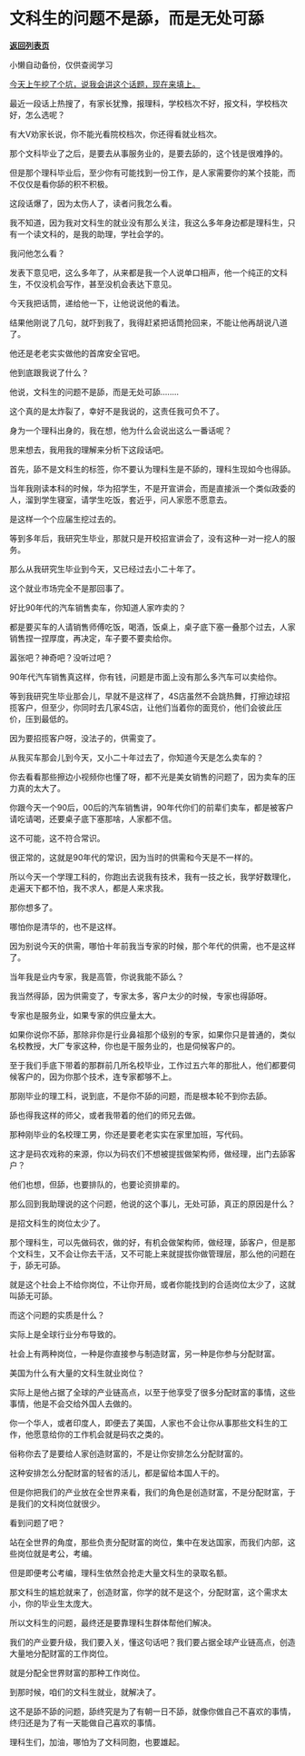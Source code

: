 # 文科生的问题不是舔，而是无处可舔

[**返回列表页**](/gzh/记忆承载3)

小懒自动备份，仅供查阅学习

[今天上午挖了个坑，说我会讲这个话题，现在来填上。](http://mp.weixin.qq.com/s?__biz=MzU0MjYwNDU2Mw==&mid=2247512945&idx=2&sn=6ab07c840ad32357819236dbfcfdc464&chksm=fb1adf0dcc6d561b2e55b54178172e905f6bc2ef2603a6369d8a52012f1c277b23a740985f33&scene=21#wechat_redirect)  

最近一段话上热搜了，有家长犹豫，报理科，学校档次不好，报文科，学校档次好，怎么选呢？  

有大V劝家长说，你不能光看院校档次，你还得看就业档次。

那个文科毕业了之后，是要去从事服务业的，是要去舔的，这个钱是很难挣的。

但是那个理科毕业后，至少你有可能找到一份工作，是人家需要你的某个技能，而不仅仅是看你舔的积不积极。  

这段话爆了，因为太伤人了，读者问我怎么看。

我不知道，因为我对文科生的就业没有那么关注，我这么多年身边都是理科生，只有一个读文科的，是我的助理，学社会学的。  

我问他怎么看？  

发表下意见吧，这么多年了，从来都是我一个人说单口相声，他一个纯正的文科生，不仅没机会写作，甚至没机会表达下意见。  

今天我把话筒，递给他一下，让他说说他的看法。

结果他刚说了几句，就吓到我了，我得赶紧把话筒抢回来，不能让他再胡说八道了。  

他还是老老实实做他的首席安全官吧。  

他到底跟我说了什么？

他说，文科生的问题不是舔，而是无处可舔........

这个真的是太炸裂了，幸好不是我说的，这责任我可负不了。  

身为一个理科出身的，我在想，他为什么会说出这么一番话呢？  

思来想去，我用我的理解来分析下这段话吧。  

首先，舔不是文科生的标签，你不要认为理科生是不舔的，理科生现如今也得舔。  

当年我刚读本科的时候，华为招学生，不是开宣讲会，而是直接派一个类似政委的人，溜到学生寝室，请学生吃饭，套近乎，问人家愿不愿意去。  

是这样一个个应届生挖过去的。

等到多年后，我研究生毕业，那就只是开校招宣讲会了，没有这种一对一挖人的服务。  

那么从我研究生毕业到今天，又已经过去小二十年了。  

这个就业市场完全不是那回事了。  

好比90年代的汽车销售卖车，你知道人家咋卖的？

都是要买车的人请销售师傅吃饭，喝酒，饭桌上，桌子底下塞一叠那个过去，人家销售捏一捏厚度，再决定，车子要不要卖给你。  

嚣张吧？神奇吧？没听过吧？  

90年代汽车销售真这样，你有钱，问题是市面上没有那么多汽车可以卖给你。

等到我研究生毕业那会儿，早就不是这样了，4S店虽然不会跳热舞，打擦边球招揽客户，但至少，你同时去几家4S店，让他们当着你的面竞价，他们会彼此压价，压到最低的。  

因为要招揽客户呀，没法子的，供需变了。

从我买车那会儿到今天，又小二十年过去了，你知道今天是怎么卖车的？  

你去看看那些擦边小视频你也懂了呀，都不光是美女销售的问题了，因为卖车的压力真的太大了。  

你跟今天一个90后，00后的汽车销售讲，90年代你们的前辈们卖车，都是被客户请吃请喝，还要桌子底下塞那啥，人家都不信。  

这不可能，这不符合常识。  

很正常的，这就是90年代的常识，因为当时的供需和今天是不一样的。  

所以今天一个学理工科的，你跑出去说我有技术，我有一技之长，我学好数理化，走遍天下都不怕，我不求人，都是人来求我。

那你想多了。

哪怕你是清华的，也不是这样。  

因为别说今天的供需，哪怕十年前我当专家的时候，那个年代的供需，也不是这样了。  

当年我是业内专家，我是高管，你说我能不舔么？  

我当然得舔，因为供需变了，专家太多，客户太少的时候，专家也得舔呀。  

专家也是服务业，如果专家的供应量太大。  

如果你说你不舔，那除非你是行业鼻祖那个级别的专家，如果你只是普通的，类似名校教授，大厂专家这种，你也是干服务业的，也是伺候客户的。  

至于我们手底下带着的那群前几所名校毕业，工作过五六年的那批人，他们都要伺候客户的，因为你那个技术，连专家都够不上。  

那刚毕业的理工科，说到底，不是你不舔的问题，而是根本轮不到你去舔。  

舔也得我这样的师父，或者我带着的他们的师兄去做。

那种刚毕业的名校理工男，你还是要老老实实在家里加班，写代码。  

这才是码农戏称的来源，你以为码农们不想被提拔做架构师，做经理，出门去舔客户？  

他们也想，但舔，也要排队的，也要论资排辈的。

那么回到我助理说的这个问题，他说的这个事儿，无处可舔，真正的原因是什么？

是招文科生的岗位太少了。

那个理科生，可以先做码农，做的好，有机会做架构师，做经理，舔客户，但是那个文科生，又不会让你去干活，又不可能上来就提拔你做管理层，那么他的问题在于，舔无可舔。

就是这个社会上不给你岗位，不让你开局，或者你能找到的合适岗位太少了，这就叫舔无可舔。

而这个问题的实质是什么？

实际上是全球行业分布导致的。

社会上有两种岗位，一种是你直接参与制造财富，另一种是你参与分配财富。

美国为什么有大量的文科生就业岗位？

实际上是他占据了全球的产业链高点，以至于他享受了很多分配财富的事情，这些事情，他是不会交给外国人去做的。

你一个华人，或者印度人，即便去了美国，人家也不会让你从事那些文科生的工作，他愿意给你的工作机会就是码农之类的。

俗称你去了是要给人家创造财富的，不是让你安排怎么分配财富的。

这种安排怎么分配财富的轻省的活儿，都是留给本国人干的。

但是你把我们的产业放在全世界来看，我们的角色是创造财富，不是分配财富，于是我们的文科岗位就很少。

看到问题了吧？

站在全世界的角度，那些负责分配财富的岗位，集中在发达国家，而我们内部，这些岗位就是考公，考编。

但是即便考公考编，理科生依然会抢走大量文科生的录取名额。

那文科生的尴尬就来了，创造财富，你学的就不是这个，分配财富，这个需求太小，你的毕业生太庞大。

所以文科生的问题，最终还是要靠理科生群体帮他们解决。

我们的产业要升级，我们要入关，懂这句话吧？我们要占据全球产业链高点，创造大量地分配财富的工作岗位。

就是分配全世界财富的那种工作岗位。

到那时候，咱们的文科生就业，就解决了。

这不是舔不舔的问题，舔终究是为了有朝一日不舔，就像你做自己不喜欢的事情，终归还是为了有一天能做自己喜欢的事情。

理科生们，加油，哪怕为了文科同胞，也要雄起。

